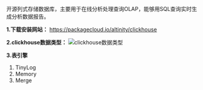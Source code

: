 开源列式存储数据库，主要用于在线分析处理查询OLAP，能够用SQL查询实时生成分析数据报告。

**1.下载安装网站：**
https://packagecloud.io/altinity/clickhouse

**2.clickhouse数据类型：**
![clickhouse数据类型](https://github.com/ljcan/jqBlogs/blob/master/clickhouse%E6%95%B0%E6%8D%AE%E7%B1%BB%E5%9E%8B.png)

**3.表引擎**
1. TinyLog
2. Memory
3. Merge

